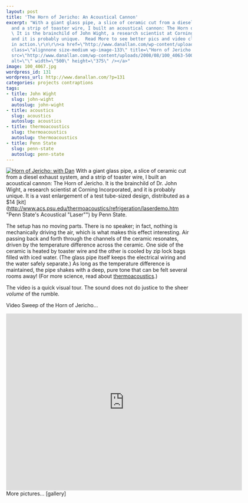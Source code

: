 ```yaml
---
layout: post
title: 'The Horn of Jericho: An Acoustical Cannon'
excerpt: "With a giant glass pipe, a slice of ceramic cut from a diesel exhaust system,
  and a strip of toaster wire, I built an acoustical cannon: The Horn of Jericho.
  \ It is the brainchild of John Wight, a research scientist at Corning Incorporated,
  and it is probably unique.  Read More to see better pics and video clip of the horn
  in action.\r\n\r\n<a href=\"http://www.danallan.com/wp-content/uploads/2008/08/100_4063.jpg\"><img
  class=\"alignnone size-medium wp-image-133\" title=\"Horn of Jericho: with Dan\"
  src=\"http://www.danallan.com/wp-content/uploads/2008/08/100_4063-500x375.jpg\"
  alt=\"\" width=\"500\" height=\"375\" /></a>"
image: 100_4067.jpg
wordpress_id: 131
wordpress_url: http://www.danallan.com/?p=131
categories: projects contraptions
tags:
- title: John Wight
  slug: john-wight
  autoslug: john-wight
- title: acoustics
  slug: acoustics
  autoslug: acoustics
- title: thermoacoustics
  slug: thermoacoustics
  autoslug: thermoacoustics
- title: Penn State
  slug: penn-state
  autoslug: penn-state
---
```

[![](http://www.danallan.com/wp-content/uploads/2008/08/100_4063.jpg "Horn of Jericho: with Dan")](http://www.danallan.com/wp-content/uploads/2008/08/100_4063.jpg)
With a giant glass pipe, a slice of ceramic cut from a diesel exhaust system, and a strip of toaster wire, I built an acoustical cannon: The Horn of Jericho. It is the brainchild of Dr. John Wight, a research scientist at Corning Incorporated, and it is probably unique. It is a vast enlargement of a test tube-sized design, distributed as a $14 [kit](http://www.acs.psu.edu/thermoacoustics/refrigeration/laserdemo.htm "Penn State's Acoustical "Laser"") by Penn State.

The setup has no moving parts. There is no speaker; in fact, nothing is mechanically driving the air, which is what makes this effect interesting. Air passing back and forth through the channels of the ceramic resonates, driven by the temperature difference across the ceramic. One side of the ceramic is heated by toaster wire and the other is cooled by zip lock bags filled with iced water. (The glass pipe itself keeps the electrical wiring and the water safely separate.) As long as the temperature difference is maintained, the pipe shakes with a deep, pure tone that can be felt several rooms away! (For more science, read about [thermoacoustics](http://en.wikipedia.org/wiki/Thermoacoustics "Wikipedia article").)

The video is a quick visual tour. The sound does not do justice to the sheer _volume_ of the rumble.

Video Sweep of the Horn of Jericho...
<iframe src="http://www.youtube.com/embed/9VrQKh2UQRU" frameborder="0" width="640" height="480"></iframe>
More pictures...
[gallery]
